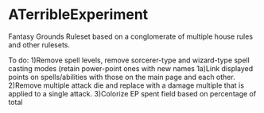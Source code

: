 # ATerribleExperiment
Fantasy Grounds Ruleset based on a conglomerate of multiple house rules and other rulesets.

To do: 
1)Remove spell levels, remove sorcerer-type and wizard-type spell casting modes (retain power-point ones with new names
  1a)Link displayed points on spells/abilities with those on the main page and each other.
2)Remove multiple attack die and replace with a damage multiple that is applied to a single attack.
3)Colorize EP spent field based on percentage of total
